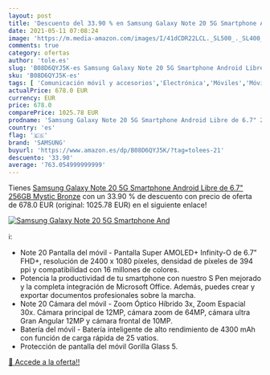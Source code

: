 ```yaml
---
layout: post
title: 'Descuento del 33.90 % en Samsung Galaxy Note 20 5G Smartphone And'
date: 2021-05-11 07:08:24
image: 'https://m.media-amazon.com/images/I/41dCDR22LCL._SL500_._SL400_.jpg'
comments: true
category: ofertas
author: 'tole.es'
slug: 'B08D6QYJ5K-es Samsung Galaxy Note 20 5G Smartphone Android Libre de 6.7"...'
sku: 'B08D6QYJ5K-es'
tags: [ 'Comunicación móvil y accesorios','Electrónica','Móviles','Móviles y smartphones libres','android','samsung', ]
actualPrice: 678.0 EUR
currency: EUR
price: 678.0
comparePrice: 1025.78 EUR
prodname: 'Samsung Galaxy Note 20 5G Smartphone Android Libre de 6.7" 256GB Mystic Bronze'
country: 'es'
flag: '🇪🇸'
brand: 'SAMSUNG'
buyurl: 'https://www.amazon.es/dp/B08D6QYJ5K/?tag=tolees-21'
descuento: '33.90'
average: '763.054999999999'
---
```


Tienes [Samsung Galaxy Note 20 5G Smartphone Android Libre de 6.7" 256GB Mystic Bronze](https://www.amazon.es/dp/B08D6QYJ5K/?tag=tolees-21) con un 33.90 % de descuento con precio de oferta de 678.0 EUR (original: 1025.78 EUR) en el siguiente enlace!

[![Samsung Galaxy Note 20 5G Smartphone And](https://m.media-amazon.com/images/I/41dCDR22LCL._SL500_._SL400_.jpg)](https://www.amazon.es/dp/B08D6QYJ5K/?tag=tolees-21)

ℹ️:

- Note 20 Pantalla del móvil - Pantalla Super AMOLED+ Infinity-O de 6.7" FHD+, resolución de 2400 x 1080 píxeles, densidad de píxeles de 394 ppi y compatibilidad con 16 millones de colores.
- Potencia la productividad de tu smartphone con nuestro S Pen mejorado y la completa integración de Microsoft Office. Además, puedes crear y exportar documentos profesionales sobre la marcha.
- Note 20 Cámara del móvil - Zoom Óptico Híbrido 3x, Zoom Espacial 30x. Cámara principal de 12MP, cámara zoom de 64MP, cámara ultra Gran Angular 12MP y cámara frontal de 10MP.
- Batería del móvil - Batería inteligente de alto rendimiento de 4300 mAh con función de carga rápida de 25 vatios.
- Protección de pantalla del móvil Gorilla Glass 5.

[🛒 Accede a la oferta!!](https://www.amazon.es/dp/B08D6QYJ5K/?tag=tolees-21)
